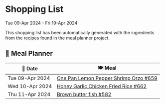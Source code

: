 # Shopping List

Tue 09-Apr 2024 - Fri 19-Apr 2024

This shopping list has been automatically generated with the ingredients from the recipes found in the meal planner project.

## 📅 Meal Planner

|📅 Date| 🍽️ Meal|
|----|----|
|Tue 09-Apr 2024|[One Pan Lemon Pepper Shrimp Orzo #659](https://github.com/jcallaghan/The-Cookbook/issues/659)|
|Wed 10-Apr 2024|[Honey Garlic Chicken Fried Rice #662](https://github.com/jcallaghan/The-Cookbook/issues/662)|
|Thu 11-Apr 2024|[Brown butter fish #582](https://github.com/jcallaghan/The-Cookbook/issues/582)|
